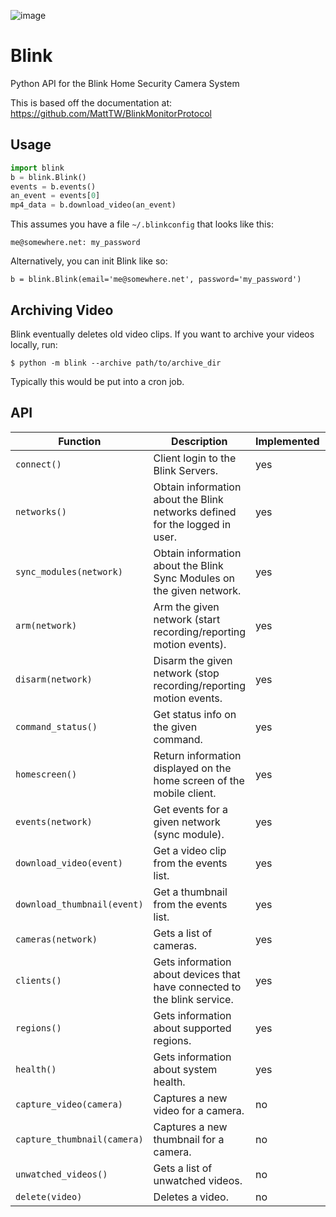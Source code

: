 ![image](https://cloud.githubusercontent.com/assets/2049665/24316082/58e34c7e-10b9-11e7-93fa-88ca46f13d46.png)

# Blink
Python API for the Blink Home Security Camera System

This is based off the documentation at: https://github.com/MattTW/BlinkMonitorProtocol

## Usage
```python
import blink
b = blink.Blink()
events = b.events()
an_event = events[0]
mp4_data = b.download_video(an_event)
```

This assumes you have a file `~/.blinkconfig` that looks like this:
```
me@somewhere.net: my_password
```
Alternatively, you can init Blink like so:
```
b = blink.Blink(email='me@somewhere.net', password='my_password')
```

## Archiving Video
Blink eventually deletes old video clips.  If you want to archive your videos locally, run:

```
$ python -m blink --archive path/to/archive_dir
```

Typically this would be put into a cron job.

## API
|Function|Description|Implemented|Works|
|--------|-----------|-----------|-----|
|`connect()`|Client login to the Blink Servers. | yes | yes | 
|`networks()`|Obtain information about the Blink networks defined for the logged in user. | yes | yes | 
|`sync_modules(network)`|Obtain information about the Blink Sync Modules on the given network. | yes | yes | 
|`arm(network)`|Arm the given network (start recording/reporting motion events). | yes | no | 
|`disarm(network)`|Disarm the given network (stop recording/reporting motion events. | yes | no | 
|`command_status()`|Get status info on the given command. | yes | unknown | 
|`homescreen()`|Return information displayed on the home screen of the mobile client. | yes | yes | 
|`events(network)`|Get events for a given network (sync module). | yes | yes | 
|`download_video(event)`|Get a video clip from the events list. | yes | yes | 
|`download_thumbnail(event)`|Get a thumbnail from the events list. | yes | no | 
|`cameras(network)`|Gets a list of cameras. | yes | yes | 
|`clients()`|Gets information about devices that have connected to the blink service. | yes | yes | 
|`regions()`|Gets information about supported regions. | yes | yes | 
|`health()`|Gets information about system health. | yes | yes | 
|`capture_video(camera)`|Captures a new video for a camera. | no |  | 
|`capture_thumbnail(camera)`|Captures a new thumbnail for a camera. | no |  | 
|`unwatched_videos()`|Gets a list of unwatched videos. | no |  | 
|`delete(video)`|Deletes a video. | no |  | 
